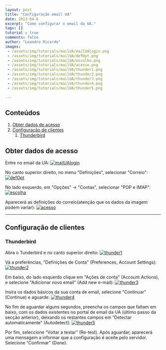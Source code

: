 ```yaml
---
layout: post
title: "Configuração email UA"
date: 2013-04-8
excerpt: "Como configurar o email da UA."
tags: []
tutorial : true
comments: false
author: "Leandro Ricardo"
images:
 - /assets/img/tutorials/mailUA/mailUAlogin.png
 - /assets/img/tutorials/mailUA/defOpt.png
 - /assets/img/tutorials/mailUA/escolha.png
 - /assets/img/tutorials/mailUA/acesso.png
 - /assets/img/tutorials/mailUA/thunder1.png
 - /assets/img/tutorials/mailUA/thunder2.png
 - /assets/img/tutorials/mailUA/thunder3.png
 - /assets/img/tutorials/mailUA/thunder4.png
 - /assets/img/tutorials/mailUA/thunder5.png
 
---
```



[mailUAlogin]:{{page.images[0]}}
[defOpt]:			{{page.images[1]}}
[escolha]:		{{page.images[2]}}
[acesso]:			{{page.images[3]}}
[thunder1]:		{{page.images[4]}}
[thunder2]:		{{page.images[5]}}
[thunder3]:		{{page.images[6]}}
[thunder4]:		{{page.images[7]}}
[thunder5]:		{{page.images[8]}}

## Conteúdos
1. [Obter dados de acesso](#get)
2. [Configuração de clientes](#conf)
    1. [Thunderbird](#thunderbird)

## <a name="get"></a>Obter dados de acesso
Entre no email da UA:
[![mailUAlogin]]({{page.images[0]}})

No canto superior direito, no menu "Definições", selecionar "Correio":
[![defOpt]]({{page.images[1]}})

No lado esquerdo, em "Opções" -> "Contas", selecionar "POP e IMAP":
[![escolha]]({{page.images[2]}})

Aparecerá as definições do correio(atenção que os dados da imagem podem variar):
[![acesso]]({{page.images[3]}})

___________________________________________

## <a name="conf"></a>Configuração de clientes
### <a name="thunderbird"></a>Thunderbird
Abra o Tunderbird e no canto superior direito:
[![thunder1]]({{page.images[4]}})

Vá a preferências, "Definições de Conta" (Preferences, Account Settings):
[![thunder2]]({{page.images[5]}})

Em baixo, do lado esquerdo clique em "Ações de conta" (Account Actions), e selecione "Adicionar novo email" (Add new e-mail):
[![thunder3]]({{page.images[6]}})

Insira os dados básicos da sua conta de email, selecione “Continuar” (Continue) e aguarde:
[![thunder4]]({{page.images[7]}})

No fim de aguardar alguns segundos, preencha os campos que faltam em baixo, com os dados existentes no portal de email da UA (último passo da secção anterior), deixando os restantes campos em “Detectar automaticamente” (Autodetect):
[![thunder5]]({{page.images[8]}})

Por fim, seleccione “Voltar a testar” (Re-test). Após aguardar, aparecerá uma mensagem a informar que a configuração é aceite pelo servidor. Selecione “Confirmar” (Done).
